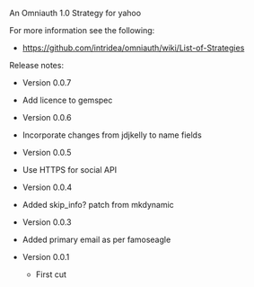 An Omniauth 1.0 Strategy for yahoo

For more information see the following:

 * https://github.com/intridea/omniauth/wiki/List-of-Strategies

Release notes:

 * Version 0.0.7

  - Add licence to gemspec

 * Version 0.0.6

  - Incorporate changes from jdjkelly to name fields

 * Version 0.0.5

  - Use HTTPS for social API

 * Version 0.0.4
 
  - Added skip_info? patch from mkdynamic

 * Version 0.0.3
 
  - Added primary email as per famoseagle
  
 * Version 0.0.1

   - First cut
